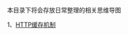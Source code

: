 本目录下将会存放日常整理的相关思维导图


1、[HTTP缓存机制](http://htmlpreview.github.io/?https://github.com/lengxing/MyBlog/blob/master/MindMaps/HTTP%E7%BC%93%E5%AD%98%E6%9C%BA%E5%88%B6.html)
